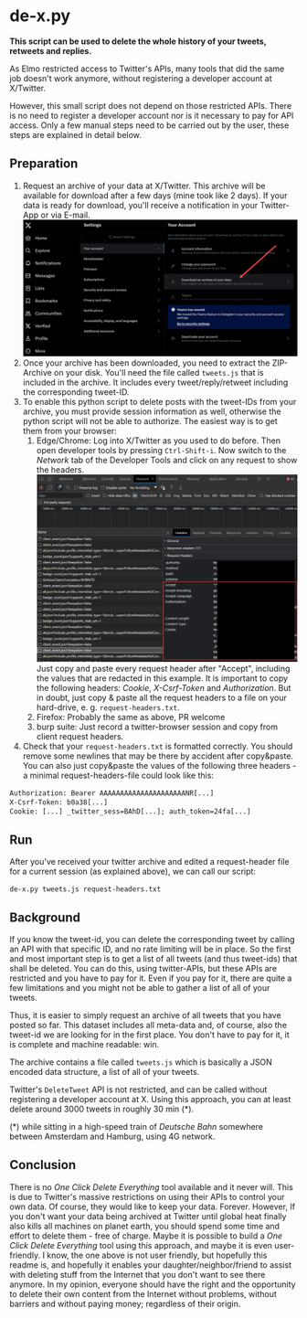 # de-x.py

**This script can be used to delete the whole history of your tweets, retweets and replies.**

As Elmo restricted access to Twitter's APIs, many tools that did the same job doesn't work anymore, without registering a developer account at X/Twitter.

However, this small script does not depend on those restricted APIs. There is no need to register a developer account nor is it necessary to pay for API access. Only a few manual steps need to be carried out by the user, these steps are explained in detail below.

## Preparation

1. Request an archive of your data at X/Twitter. This archive will be available for download after a few days (mine took like 2 days). If your data is ready for download, you'll receive a notification in your Twitter-App or via E-mail. ![Request Twitter archive at X](doc/archive.png)
2. Once your archive has been downloaded, you need to extract the ZIP-Archive on your disk. You'll need the file called `tweets.js` that is included in the archive. It includes every tweet/reply/retweet including the corresponding tweet-ID.
3. To enable this python script to delete posts with the tweet-IDs from your archive, you must provide session information as well, otherwise the python script will not be able to authorize. The easiest way is to get them from your browser:
   1. Edge/Chrome: Log into X/Twitter as you used to do before. Then open developer tools by pressing `Ctrl-Shift-i`. Now switch to the *Network* tab of the Developer Tools and click on any request to show the headers. ![Copy & Paste session headers at twitter.com](doc/session.png) Just copy and paste every request header after "Accept", including the values that are redacted in this example. It is important to copy the following headers: *Cookie*, *X-Csrf-Token* and *Authorization*. But in doubt, just copy & paste all the request headers to a file on your hard-drive, e. g. `request-headers.txt`.
   2. Firefox: Probably the same as above, PR welcome
   3. burp suite: Just record a twitter-browser session and copy from client request headers.
4. Check that your `request-headers.txt` is formatted correctly. You should remove some newlines that may be there by accident after copy&paste. You can also just copy&paste the values of the following three headers - a minimal request-headers-file could look like this:
```
Authorization: Bearer AAAAAAAAAAAAAAAAAAAAANR[...]
X-Csrf-Token: b0a38[...]
Cookie: [...] _twitter_sess=BAhD[...]; auth_token=24fa[...]
```

## Run

After you've received your twitter archive and edited a request-header file for a current session (as explained above), we can call our script:

```
de-x.py tweets.js request-headers.txt
```

## Background

If you know the tweet-id, you can delete the corresponding tweet by calling an API with that specific ID, and no rate limiting will be in place. So the first and most important step is to get a list of all tweets (and thus tweet-ids) that shall be deleted. You can do this, using twitter-APIs, but these APIs are restricted and you have to pay for it. Even if you pay for it, there are quite a few limitations and you might not be able to gather a list of all of your tweets.

Thus, it is easier to simply request an archive of all tweets that you have posted so far. This dataset includes all meta-data and, of course, also the tweet-id we are looking for in the first place. You don't have to pay for it, it is complete and machine readable: win.

The archive contains a file called `tweets.js` which is basically a JSON encoded data structure, a list of all of your tweets.

Twitter's `DeleteTweet` API is not restricted, and can be called without registering a developer account at X. Using this approach, you can at least delete around 3000 tweets in roughly 30 min (*).

(*) while sitting in a high-speed train of *Deutsche Bahn* somewhere between Amsterdam and Hamburg, using 4G network.

## Conclusion

There is no *One Click Delete Everything* tool available and it never will. This is due to Twitter's massive restrictions on using their APIs to control your own data. Of course, they would like to keep your data. Forever. However, If you don't want your data being archived at Twitter until global heat finally also kills all machines on planet earth, you should spend some time and effort to delete them - free of charge. Maybe it is possible to build a *One Click Delete Everything* tool using this approach, and maybe it is even user-friendly. I know, the one above is not user friendly, but hopefully this readme is, and hopefully it enables your daughter/neighbor/friend to assist with deleting stuff from the Internet that you don't want to see there anymore. In my opinion, everyone should have the right and the opportunity to delete their own content from the Internet without problems, without barriers and without paying money; regardless of their origin.

